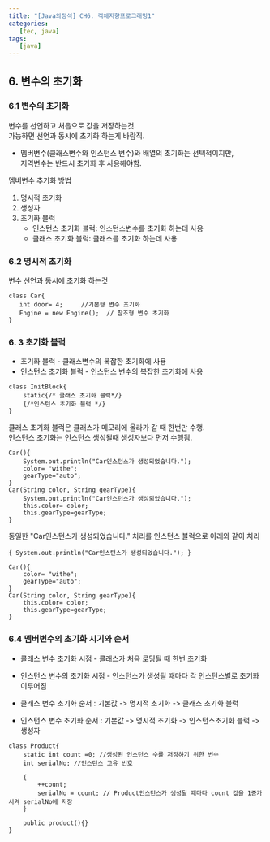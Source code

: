 ```yaml
---
title: "[Java의정석] CH6. 객체지향프로그래밍1"
categories:
   [tec, java]
tags:
   [java]
---
```


## 6. 변수의 초기화
### 6.1 변수의 초기화
변수를 선언하고 처읍으로 값을 저장하는것.  
가능하면 선언과 동시에 초기화 하는게 바람직.  
- 멤버변수(클래스변수와 인스턴스 변수)와 배열의 초기화는 선택적이지만,   
지역변수는 반드시 초기화 후 사용해야함.

멤버변수 추기화 방법
1. 명시적 초기화
2. 생성자
3. 초기화 블럭
    - 인스턴스 초기화 블럭: 인스턴스변수를 초기화 하는데 사용
    - 클래스 초기화 블럭: 클래스를 초기화 하는데 사용
 ### 6.2 명시적 초기화
 변수 선언과 동시에 초기화 하는것
 ``` 
 class Car{
    int door= 4;     //기본형 변수 초기화
    Engine = new Engine();  // 참조형 변수 초기화
 }
  ```
  
### 6. 3 초기화 블럭
- 초기화 블럭 - 클래스변수의 복잡한 초기화에 사용
- 인스턴스 초기화 블럭 - 인스턴스 변수의 복잡한 초기화에 사용
``` 
class InitBlock{
    static{/* 클래스 초기화 블럭*/}
    {/*인스턴스 초기화 블럭 */}
}
```
클래스 초기화 블럭은 클래스가 메모리에 올라가 갈 때 한번만 수행.  
인스턴스 초기화는 인스턴스 생성될때 생성자보다 먼저 수행됨.
``` 
Car(){
    System.out.println("Car인스턴스가 생성되었습니다.");
    color= "withe";
    gearType="auto";
}
Car(String color, String gearType){
    System.out.println("Car인스턴스가 생성되었습니다.");
    this.color= color;
    this.gearType=gearType;
}
```
동일한 "Car인스턴스가 생성되었습니다." 처리를 인스턴스 블럭으로 아래와 같이 처리
``` 
{ System.out.println("Car인스턴스가 생성되었습니다."); }

Car(){
    color= "withe";
    gearType="auto";
}
Car(String color, String gearType){
    this.color= color;
    this.gearType=gearType;
}
```

### 6.4 멤버변수의 초기화 시기와 순서
- 클래스 변수 초기화 시점 - 클래스가 처음 로딩될 때 한번 초기화
- 인스턴스 변수의 초기화 시점 - 인스턴스가 생성될 때마다 각 인스턴스별로 초기화 이루어짐

- 클래스 변수 초기화 순서 : 기본값 -> 명시적 초기화 -> 클래스 초기화 블럭
- 인스턴스 변수 초기화 순서 : 기본값 -> 명시적 초기화 -> 인스턴스초기화 블럭 -> 생성자  

``` 
class Product{
    static int count =0; //생성된 인스턴스 수를 저장하기 위한 변수
    int serialNo; //인스턴스 고유 번호
    
    {
        ++count;
        serialNo = count; // Product인스턴스가 생성될 때마다 count 값을 1증가시켜 serialNo에 저장
    }
    
    public product(){}
}
```